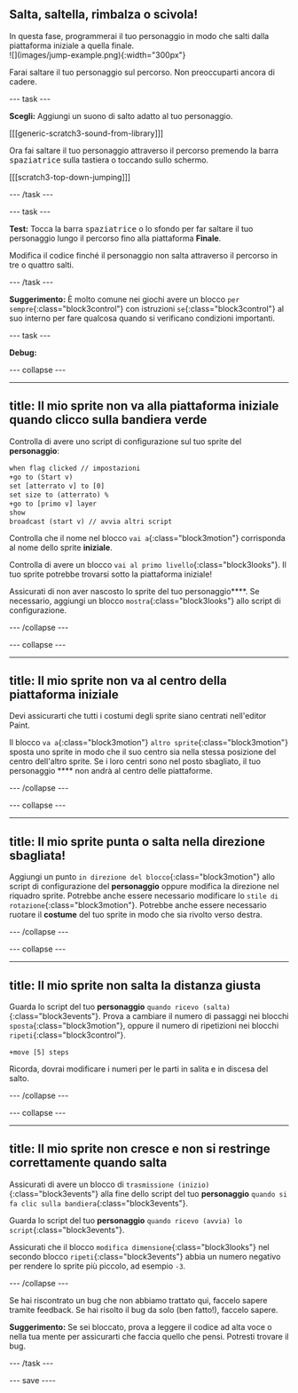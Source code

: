 ## Salta, saltella, rimbalza o scivola!

<div style="display: flex; flex-wrap: wrap">
<div style="flex-basis: 200px; flex-grow: 1; margin-right: 15px;">
In questa fase, programmerai il tuo personaggio in modo che salti dalla piattaforma iniziale a quella finale. 
</div>
<div>
![](images/jump-example.png){:width="300px"}
</div>
</div>

Farai saltare il tuo personaggio sul percorso. Non preoccuparti ancora di cadere.

--- task ---

**Scegli:** Aggiungi un suono di salto adatto al tuo personaggio.

[[[generic-scratch3-sound-from-library]]]

Ora fai saltare il tuo personaggio attraverso il percorso premendo la barra <kbd>spaziatrice</kbd> sulla tastiera o toccando sullo schermo.

[[[scratch3-top-down-jumping]]]

--- /task ---

--- task ---

**Test:** Tocca la barra <kbd>spaziatrice</kbd> o lo sfondo per far saltare il tuo personaggio lungo il percorso fino alla piattaforma **Finale**.

Modifica il codice finché il personaggio non salta attraverso il percorso in tre o quattro salti.

--- /task ---

**Suggerimento:** È molto comune nei giochi avere un blocco `per sempre`{:class="block3control"} con istruzioni `se`{:class="block3control"} al suo interno per fare qualcosa quando si verificano condizioni importanti.

--- task ---

**Debug:**

--- collapse ---

---
title: Il mio sprite non va alla piattaforma iniziale quando clicco sulla bandiera verde
---

Controlla di avere uno script di configurazione sul tuo sprite del **personaggio**:


```blocks3
when flag clicked // impostazioni
+go to (Start v)
set [atterrato v] to [0]
set size to (atterrato) %
+go to [primo v] layer
show
broadcast (start v) // avvia altri script
```

Controlla che il nome nel blocco `vai a`{:class="block3motion"} corrisponda al nome dello sprite **iniziale**.

Controlla di avere un blocco `vai al primo livello`{:class="block3looks"}. Il tuo sprite potrebbe trovarsi sotto la piattaforma iniziale!

Assicurati di non aver nascosto lo sprite del tuo personaggio****. Se necessario, aggiungi un blocco `mostra`{:class="block3looks"} allo script di configurazione.


--- /collapse ---

--- collapse ---

---
title: Il mio sprite non va al centro della piattaforma iniziale
---

Devi assicurarti che tutti i costumi degli sprite siano centrati nell'editor Paint.

Il blocco `va a`{:class="block3motion"} `altro sprite`{:class="block3motion"} sposta uno sprite in modo che il suo centro sia nella stessa posizione del centro dell'altro sprite. Se i loro centri sono nel posto sbagliato, il tuo personaggio **** non andrà al centro delle piattaforme.

--- /collapse ---

--- collapse ---

---
title: Il mio sprite punta o salta nella direzione sbagliata!
---

Aggiungi un punto `in direzione del blocco`{:class="block3motion"} allo script di configurazione del **personaggio** oppure modifica la direzione nel riquadro sprite. Potrebbe anche essere necessario modificare lo `stile di rotazione`{:class="block3motion"}. Potrebbe anche essere necessario ruotare il **costume** del tuo sprite in modo che sia rivolto verso destra.

--- /collapse ---

--- collapse ---

---
title: Il mio sprite non salta la distanza giusta
---

Guarda lo script del tuo **personaggio** `quando ricevo (salta)`{:class="block3events"}. Prova a cambiare il numero di passaggi nei blocchi `sposta`{:class="block3motion"}, oppure il numero di ripetizioni nei blocchi `ripeti`{:class="block3control"}.

```blocks3
+move [5] steps
```

Ricorda, dovrai modificare i numeri per le parti in salita e in discesa del salto.

--- /collapse ---

--- collapse ---

---
title: Il mio sprite non cresce e non si restringe correttamente quando salta
---

Assicurati di avere un blocco di `trasmissione (inizio)`{:class="block3events"} alla fine dello script del tuo **personaggio** `quando si fa clic sulla bandiera`{:class="block3events"}.

Guarda lo script del tuo **personaggio** `quando ricevo (avvia) lo script`{:class="block3events"}.

Assicurati che il blocco `modifica dimensione`{:class="block3looks"} nel secondo blocco `ripeti`{:class="block3events"} abbia un numero negativo per rendere lo sprite più piccolo, ad esempio `-3`.

--- /collapse ---

Se hai riscontrato un bug che non abbiamo trattato qui, faccelo sapere tramite feedback. Se hai risolto il bug da solo (ben fatto!), faccelo sapere.

**Suggerimento:** Se sei bloccato, prova a leggere il codice ad alta voce o nella tua mente per assicurarti che faccia quello che pensi. Potresti trovare il bug.

--- /task ---

--- save ----
